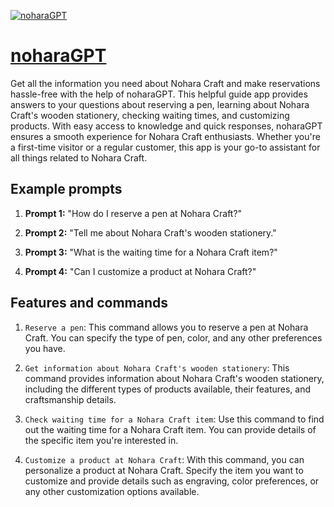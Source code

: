 [![noharaGPT](https://files.oaiusercontent.com/file-pAjCrsv6ikAFCT8tJXXLEQDT?se=2123-10-18T15%3A34%3A24Z&sp=r&sv=2021-08-06&sr=b&rscc=max-age%3D31536000%2C%20immutable&rscd=attachment%3B%20filename%3De33b38f3-e0e6-404e-8cc3-91fd6d07816e.png&sig=7WMiVZlbEd/ecDVY7ZnHQfmTsJc%2BBkz4LpAa9ivZhrw%3D)](https://chat.openai.com/g/g-7wTaSNcWa-noharagpt)

# [noharaGPT](https://chat.openai.com/g/g-7wTaSNcWa-noharagpt)

Get all the information you need about Nohara Craft and make reservations hassle-free with the help of noharaGPT. This helpful guide app provides answers to your questions about reserving a pen, learning about Nohara Craft's wooden stationery, checking waiting times, and customizing products. With easy access to knowledge and quick responses, noharaGPT ensures a smooth experience for Nohara Craft enthusiasts. Whether you're a first-time visitor or a regular customer, this app is your go-to assistant for all things related to Nohara Craft.

## Example prompts

1. **Prompt 1:** "How do I reserve a pen at Nohara Craft?"

2. **Prompt 2:** "Tell me about Nohara Craft's wooden stationery."

3. **Prompt 3:** "What is the waiting time for a Nohara Craft item?"

4. **Prompt 4:** "Can I customize a product at Nohara Craft?"

## Features and commands

1. `Reserve a pen`: This command allows you to reserve a pen at Nohara Craft. You can specify the type of pen, color, and any other preferences you have.

2. `Get information about Nohara Craft's wooden stationery`: This command provides information about Nohara Craft's wooden stationery, including the different types of products available, their features, and craftsmanship details.

3. `Check waiting time for a Nohara Craft item`: Use this command to find out the waiting time for a Nohara Craft item. You can provide details of the specific item you're interested in.

4. `Customize a product at Nohara Craft`: With this command, you can personalize a product at Nohara Craft. Specify the item you want to customize and provide details such as engraving, color preferences, or any other customization options available.